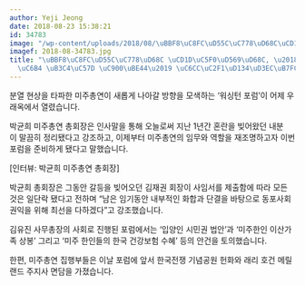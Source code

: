 ```yaml
---
author: Yeji Jeong
date: 2018-08-23 15:38:21
id: 34783
image: "/wp-content/uploads/2018/08/\uBBF8\uC8FC\uD55C\uC778\uD68C\uCD1D.jpg"
imagef: 2018-08-34783.jpg
title: "\uBBF8\uC8FC\uD55C\uC778\uD68C \uCD1D\uC5F0\uD569\uD68C, \u2018\uC0C8\uB85C\
  \uC6B4 \uB3C4\uC57D \uC900\uBE44\u2019 \uC6CC\uC2F1\uD134\uD3EC\uB7FC \uAC1C\uCD5C"
---
```


분열 현상을 타파한 미주총연이 새롭게 나아갈 방향을 모색하는 ‘워싱턴 포럼’이 어제 우래옥에서 열렸습니다.

박균희 미주총연 총회장은 인사말을 통해 오늘로써 지난 1년간 혼란을 빚어왔던 내분이 말끔히 정리됐다고 강조하고, 이제부터 미주총연의 임무와 역할을 재조명하고자 이번 포럼을 준비하게 됐다고 말했습니다.

[인터뷰: 박균희 미주총연 총회장]

박균희 총회장은 그동안 갈등을 빚어오던 김재권 회장이 사임서를 제출함에 따라 모든 것은 일단락 됐다고 전하며 “남은 임기동안 내부적인 화합과 단결을 바탕으로 동포사회 권익을 위해 최선을 다하겠다”고 강조했습니다.

김유진 사무총장의 사회로 진행된 포럼에서는 ‘입양인 시민권 법안’과 ‘미주한인 이산가족 상봉’ 그리고 ‘미주 한인들의 한국 건강보험 수혜’ 등의 안건을 토의했습니다.

한편, 미주총연 집행부들은 이날 포럼에 앞서 한국전쟁 기념공원 헌화와 래리 호건 메릴랜드 주지사 면담을 가졌습니다.